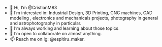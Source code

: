 - 👋 Hi, I’m @CristianM83
- 👀 I’m interested in: Industrial Design, 3D Printing, CNC machines, CAD modeling , electronics and mechanicals projects, photography in general and astrophotography in particular.
- 🌱 I’m always working and learning about those topics.
- 💞️ I’m open to collaborate on almost anything.
- 📫 Reach me on Ig: @espitiru_maker.

<!---
CristianM83/CristianM83 is a ✨ special ✨ repository because its `README.md` (this file) appears on your GitHub profile.
You can click the Preview link to take a look at your changes.
--->
